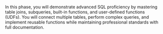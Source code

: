 
In this phase, you will demonstrate advanced SQL proficiency by mastering table joins, subqueries, built-in functions, and user-defined functions (UDFs). You will connect multiple tables, perform complex queries, and implement reusable functions while maintaining professional standards with full documentation.



